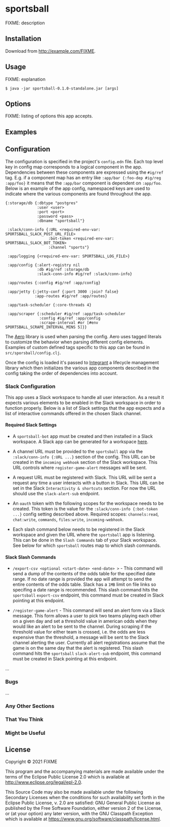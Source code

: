 # sportsball

FIXME: description

## Installation

Download from http://example.com/FIXME.

## Usage

FIXME: explanation

    $ java -jar sportsball-0.1.0-standalone.jar [args]

## Options

FIXME: listing of options this app accepts.

## Examples

## Configuration

The configuration is specified in the project's `config.edn` file. Each top
level key in config map corresponds to a logical component in the app.
Dependencies between these components are expressed using the `#ig/ref` tag.
E.g. if a component map has an entry like `:app/bar {:foo-dep #ig/reg :app/foo}`
it means that the `:app/bar` component is dependent on `:app/foo`. Below is an
example of the app config, namespaced keys are used to indicate where the various
components are found throughout the app.

```
{:storage/db {:dbtype "postgres"
              :user <user>
              :port <port>
              :password <pass>
              :dbname "sportsball"}

 :slack/conn-info {:URL <required-env-var: SPORTSBALL_SLACK_POST_URL_FILE>
                   :bot-token <required-env-var: SPORTSBALL_SLACK_BOT_TOKEN>
                   :channel "sports"}

 :app/logging {<required-env-var: SPORTSBALL_LOG_FILE>}

 :app/config {:alert-registry nil
              :db #ig/ref :storage/db
              :slack-conn-info #ig/ref :slack/conn-info}

 :app/routes {:config #ig/ref :app/config}

 :app/jetty {:jetty-conf {:port 3000 :join? false}
             :app-routes #ig/ref :app/routes}

 :app/task-scheduler {:core-threads 4}

 :app/scraper {:scheduler #ig/ref :app/task-scheduler
               :config #ig/ref :app/config
               :scrape-interval #or [#env SPORTSBALL_SCRAPE_INTERVAL_MINS 5]}}
```
The [Aero](https://github.com/juxt/aero) library is used when parsing the config.
Aero uses tagged literals to customize the behavior when parsing different config
elements. Examples of custom defined tags specific to this app can be found in
`src/sporsball/config.clj`.

Once the config is loaded it's passed to [Integrant](https://github.com/weavejester/integrant) a lifecycle management
library which then initializes the various app components described in the config
taking the order of dependencies into account.

### Slack Configuration

This app uses a Slack workspace to handle all user interaction. As a result
it expects various elements to be enabled in the Slack workspace in order
to function properly. Below is a list of Slack settings that the app expects and
a list of interactive commands offered in the chosen Slack channel.

#### Required Slack Settings
* A `sportsball-bot` app must be created and then installed in a Slack workspace.
  A Slack app can be generated for a workspace [here](https://api.slack.com/apps).

* A channel URL must be provided to the `sportsball` app via the
  `:slack/conn-info {:URL ...}` section of the config. This URL can be created
  in the `incoming webhook` section of the Slack workspace. This URL controls
  where `register-game-alert` messages will be sent.

* A request URL must be registered with Slack. This URL will be sent a request
  any time a user interacts with a button in Slack. This URL can be set in the
  Slack `Interactivity & shortcuts` section. For now the URL should use the
  `slack-alert-sub` endpoint.

* An `oauth` token with the following scopes for the workspace needs to be
  created. This token is the value for the `:slack/conn-info {:bot-token ...}`
  config setting described above. Required scopes: `channels:read`,
  `chat:write`, `commands`, `files:write`, `incoming-webhook`.

* Each slash command below needs to be registered in the Slack workspace
  and given the URL where the `sportsball` app is listening. This can be done
  in the `Slash Commands` tab of your Slack workspace. See below for which
  `sportsball` routes map to which slash commands.

#### Slack Slash Commands
* `/export-csv <optional <start-date> <end-date> >` - This command will send a
  dump of the contents of the odds table for the specified date range. If no
  date range is provided the app will attempt to send the entire contents of the
  odds table. Slack has a `1MB` limit on file links so specifing a date range is
  recommended. This slash command hits the `sportsball` `export-csv` endpoint,
  this command must be created in Slack pointing at this endpoint.

* `/register-game-alert` - This command will send an alert form via a Slack
   message. This form allows a user to pick two teams playing each other on a
   given day and set a threshold value in american odds when they would like an
   alert to be sent to the channel. During scraping if the threshold value for
   either team is crossed, i.e. the odds are less expensive than the threshold,
   a message will be sent to the Slack channel alerting the user. Currently all
   alert registrations assume that the game is on the same day that the alert
   is registered. This slash command hits the `sportsball` `slack-alert-sub`
   endpoint, this command must be created in Slack pointing at this endpoint.

...

### Bugs

...

### Any Other Sections
### That You Think
### Might be Useful

## License

Copyright © 2021 FIXME

This program and the accompanying materials are made available under the
terms of the Eclipse Public License 2.0 which is available at
http://www.eclipse.org/legal/epl-2.0.

This Source Code may also be made available under the following Secondary
Licenses when the conditions for such availability set forth in the Eclipse
Public License, v. 2.0 are satisfied: GNU General Public License as published by
the Free Software Foundation, either version 2 of the License, or (at your
option) any later version, with the GNU Classpath Exception which is available
at https://www.gnu.org/software/classpath/license.html.
